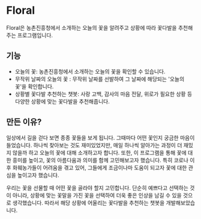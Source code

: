 # Floral

Floral은 농촌진흥청에서 소개하는 오늘의 꽃을 알려주고 상황에 따라 꽃다발을 추천해주는 프로그램입니다.

## 기능

- 오늘의 꽃: 농촌진흥청에서 소개하는 오늘의 꽃을 확인할 수 있습니다.
- 무작위 날짜의 오늘의 꽃 : 무작위 날짜를 선발하여 그 날짜에 해당되는 '오늘의 꽃'을 확인합니다.
- 상황별 꽃다발 추천하는 챗봇: 사랑 고백, 감사의 마음 전달, 위로가 필요한 상황 등 다양한 상황에 맞는 꽃다발을 추천해줍니다.

## 만든 이유?
일상에서 길을 걷다 보면 종종 꽃들을 보게 됩니다. 그때마다 어떤 꽃인지 궁금한 마음이 들었습니다. 하나씩 찾아보는 것도 재미있었지만, 매일 하나씩 알아가는 과정이 더 재밌지 않을까 하고 오늘의 꽃에 대해 소개하고자 합니다.
또한, 이 프로그램을 통해 꽃에 대한 흥미를 높이고, 꽃의 아름다움과 의미를 함께 고민해보고자 했습니다. 특히 코로나 이후 화훼농가들이 어려움을 겪고 있어, 그들에게 조금이나마 도움이 되고자 꽃에 대한 관심을 높이고자 했습니다.

우리는 꽃을 선물할 때 어떤 꽃을 골라야 할지 고민합니다. 단순히 예쁘다고 선택하는 것이 아니라, 상황에 맞는 꽃말을 가진 꽃을 선택하여 더욱 좋은 인상을 남길 수 있을 것으로 생각했습니다. 
따라서 해당 상황에 어울리는 꽃다발을 추천하는 챗봇을 개발해보았습니다.




